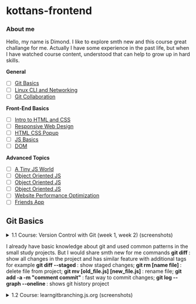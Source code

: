 # kottans-frontend
### About me 
Hello, my name is Dimond. I like to explore smth new and this course great challange for me. Actually I have some experience in the past life, but when I have watched course content, understood that can help to grow up in hard skills.

**General**
- [ ] [Git Basics](#git-basics)
- [ ] [Linux CLI and Networking](#linux-cli-and-networking)
- [ ] [Git Collaboration](#git-collaboration)

**Front-End Basics**
- [ ] [Intro to HTML and CSS](#intro-to-html-and-css)
- [ ] [Responsive Web Design](#responsive-web-design)
- [ ] [HTML CSS Popup](#html-css-popup)
- [ ] [JS Basics](#js-basics)
- [ ] [DOM](#dom)

**Advanced Topics**
- [ ] [A Tiny JS World](#a-tiny-js-world) 
- [ ] [Object Oriented JS](#object-oriented-js)
- [ ] [Object Oriented JS](#object-oriented-js)
- [ ] [Object Oriented JS](#mamory-pair-game)
- [ ] [Website Performance Optimization](#website-perfomanse)
- [ ] [Friends App](#friends-app)

## Git Basics
<details>
<summary>1.1 Course: Version Control with Git (week 1, week 2) (screenshots)</summary>
<img src="git-basics/1/git_basic_week_1_1.png">
<img src="git-basics/1/git_basic_week_1_2.png">
<img src="git-basics/1/git_basic_week_1_3.png">
<img src="git-basics/1/git_basic_week_2_3.png">
</details>

I already have basic knowledge about git and used common patterns in the small study projects. But I would share smth new for me commands <b> git diff </b> : show all changes in the project and has similar feature with additional tags for example <b> git diff --staged </b>: show staged changes; <b> git rm [name file] </b> : delete file from project; <b> git mv [old_file.js] [new_file.js] </b> : rename file; <b> git add -a -m "comment commit" </b> : fast way to commit changes; <b> git log --graph --oneline </b> : shows git history project


<details>
<summary>1.2 Course: learngitbranching.js.org (screenshots)</summary>
<img src="git-basics/2/git_basic_learngitbranching_1.png">
<img src="git-basics/2/git_basic_learngitbranching_2.png">
</details>

